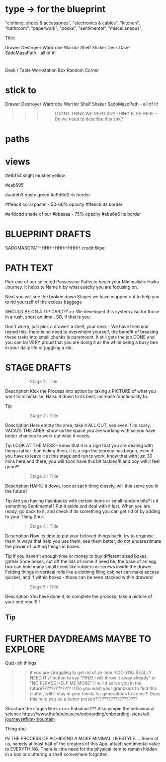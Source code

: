 # type -> for the blueprint

"clothing, shoes & accessories",
"electronics & cables",
"kitchen",
"bathroom",
"paperwork",
"books",
"sentimental",
"miscellaneous",

Title:

Drawer Destroyer
Wardrobe Warrior
Shelf Shaker
Desk Daze
SadoMasoPath - all of it!

#
Desk / Table
Workstation
Box 
Random Corner


# stick to 
Drawer Destroyer
Wardrobe Warrior
Shelf Shaker
SadoMasoPath - all of it!


>>>> I DONT THINK WE NEED ANYTHING ELSE HERE ::: 
Do we need to describe this shit? 


# paths

# views

#e1bf54 slight mustier yellow

#eab595 

#aabbb3 dusty green
#c9d6d0 its border


#ffe6c8 coral pastel - 50-60% opacity
#ffe6c8 its border

#e4dddd shade of our #bbaaaa - 75% opacity
#ebe6e6 its border

# BLUEPRINT DRAFTS #

SADOMASOPATHHHHHHHHHHHHH credit:filipe




# PATH TEXT #
   Pick one of our selected Possession Paths to begin your Minimalistic Haiku Journey.
        It helps to Name it by what exactly you are focusing on.

Next you will see the broken down Stages we have mapped out to help you to rid yourself of the excess baggage

SHOULD BE ON A TIP CARD?? >> We developed this system also for those in a rush, short on time.. SO, if that is you:

Don't worry, just pick a drawer! a shelf, your desk -
We have tried and tested this, there is no need to overwhelm yourself, 
        the benefit of breaking these tasks into small chunks is paramount.
        It still gets the job DONE and you can be VERY proud that you are doing it
        all the while being a busy bee in your daily life or juggling a kid.













# STAGE DRAFTS #

>> Stage 1 : Title 

Description
Kick the Process into action by taking a PICTURE of what you want to minimalise, Haiku it down to its best, increase functionality to.

Tip

>> Stage 2 : Title 

Description
Here empty the area, take it ALL OUT, yes even if its scary, VACATE THE AREA, show us the space you are working with so you have better chances to work out what it needs.

Tip
LOOK AT THE MESS - know that it is a sign that you are dealing with things rather than hiding them, it is a sign the journey has begun, even if you have to leave it at this stage and run to work, know that with just 30 mins here and there, you will soon have this bit tackled!!! and boy will it feel good!!!

>> Stage 3  : Title 

Description
HAIKU it down, look at each thing closely, will this serve you in the future?

Tip
Are you having flashbacks with certain items or small random bits? Is it something Sentimental? Put it aside and deal with it last. When you are ready, go back to it, and check if its something you can get rid of by adding to your Thing Shui.

>> Stage 4  : Title 

Description
Now its time to put your beloved things back, try to organise them in ways that help you use them, see them better, do not underestimate the power of putting things in boxes.

Tip
If you haven't enough time or money to buy different sized boxes, gather Shoe boxes, cut off the lids of some if need be, the base of an egg box can hold many small items like rubbers or screws inside the drawer. Folding things in vertical rolls like a clothing filing cabinet can make access quicker, and if within boxes - those can be even stacked within drawers!

>> Stage 5 : Title 

Description
You have done it, to complete the process, take a picture of your end result!!!

Tip
--

# FURTHER DAYDREAMS MAYBE TO EXPLORE #

Quiz-ish things 

>> if you are struggling to get rid of an item
!! DO YOU REALLY NEED IT // button to say "FINE! i will throw it away already" or "NO PLEASE HELP ME MORE"
!! will it serve you in the future?????????????
!! Do you want your grandkids to find this clutter, will it stay in your family for generations to come
!! Does this help you be a better person???????????????????


Structure the stages like in >>> Fabulous??? Also pimpin the behavioural science
https://www.thefabulous.co/onboarding/onboarding-steps/all-journeys#first-mountain 

   
   
Thing shui

IN THE PROCESS OF ACHIEVING A MORE MINIMAL LIFESTYLE.... Some of us,
      namely at least half of the creators of this App, attach sentimental value
      to EVERYTHING. There is little need for the physical item to remain hidden
      in a box or cluttering a shelf somewhere forgotten.</p>